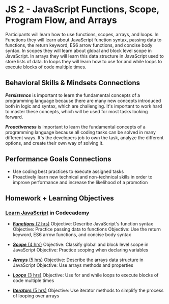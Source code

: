 # JS 2 - JavaScript Functions, Scope, Program Flow, and Arrays

Participants will learn how to use functions, scopes, arrays, and loops. In Functions they will learn about JavaScript function syntax, passing data to functions, the return keyword, ES6 arrow functions, and concise body syntax. In scopes they will learn about global and block level scope in JavaScript. In arrays they will learn this data structure in JavaScript used to store lists of data. In loops they will learn how to use for and while loops to execute blocks of code multiple times.

## Behavioral Skills & Mindsets Connections

***Persistence***  is important to learn the fundamental concepts of a programming language because there are many new concepts introduced both in logic and syntax, which are challenging. It's important to work hard to master these concepts, which will be used for most tasks looking forward.

***Proactiveness***  is important to learn the fundamental concepts of a programming language because all coding tasks can be solved in many different ways. It's the developers job to own the task, analyze the different options, and create their own way of solving it.

## Performance Goals Connections

- Use coding best practices to execute assigned tasks
- Proactively learn new technical and non-technical skills in order to improve performance and increase the likelihood of a promotion

## Homework + Learning Objectives

### [Learn JavaScript](https://www.codecademy.com/learn/introduction-to-javascript) in Codecademy

- [***Functions*** (2 hrs)](https://www.codecademy.com/courses/introduction-to-javascript/lessons/functions/exercises/intro-to-functions)
Objective: Describe JavaScript's function syntax
Objective: Practice passing data to functions
Objective: Use the return keyword, ES6 arrow functions, and concise body syntax

- [***Scope*** (4 hrs)](https://www.codecademy.com/courses/introduction-to-javascript/lessons/scope/exercises/scope)
Objective: Classify global and block level scope in JavaScript
Objective: Practice scoping when declaring variables

- [***Arrays*** (5 hrs)](https://www.codecademy.com/courses/introduction-to-javascript/lessons/arrays/exercises/arrays)
Objective: Describe the arrays data structure in JavaScript
Objective: Use arrays methods and properties

- [***Loops*** (3 hrs)](https://www.codecademy.com/courses/introduction-to-javascript/lessons/loops/exercises/loops)
Objective: Use for and while loops to execute blocks of code multiple times

- [***Iterators*** (5 hrs)](https://www.codecademy.com/courses/introduction-to-javascript/lessons/higher-order-functions/exercises/introduction)
Objective: Use iterator methods to simplify the process of looping over arrays
